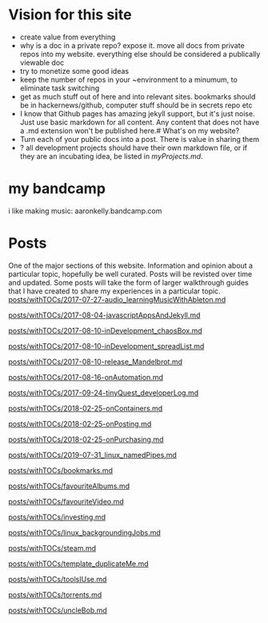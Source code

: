 # Vision for this site
- create value from everything
- why is a doc in a private repo? expose it. move all docs from private repos into my website. everything else should be considered a publically viewable doc
- try to monetize some good ideas
- keep the number of repos in your ~environment to a minumum, to eliminate task switching
- get as much stuff out of here and into relevant sites. bookmarks should be in
hackernews/github, computer stuff should be in secrets repo etc
- I know that Github pages has amazing jekyll support, but it's just noise.
Just use basic markdown for all content. Any content that does not have a .md
extension won't be published here.# What's on my website?
- Turn each of your public docs into a post. There is value in sharing them
- ? all development projects should have their own markdown file, or if they are an
incubating idea, be listed in _myProjects.md_.

# my bandcamp
i like making music: aaronkelly.bandcamp.com

# Posts
One of the major sections of this website.
Information and opinion about a particular topic, hopefully be well curated.
Posts will be revisted over time and updated.
Some posts will take the form of larger walkthrough guides that I have
created to share my experiences in a particular topic.
[posts/withTOCs/2017-07-27-audio_learningMusicWithAbleton.md](2017-07-27-audio_learningMusicWithAbleton.md)

[posts/withTOCs/2017-08-04-javascriptAppsAndJekyll.md](2017-08-04-javascriptAppsAndJekyll.md)

[posts/withTOCs/2017-08-10-inDevelopment_chaosBox.md](2017-08-10-inDevelopment_chaosBox.md)

[posts/withTOCs/2017-08-10-inDevelopment_spreadList.md](2017-08-10-inDevelopment_spreadList.md)

[posts/withTOCs/2017-08-10-release_Mandelbrot.md](2017-08-10-release_Mandelbrot.md)

[posts/withTOCs/2017-08-16-onAutomation.md](2017-08-16-onAutomation.md)

[posts/withTOCs/2017-09-24-tinyQuest_developerLog.md](2017-09-24-tinyQuest_developerLog.md)

[posts/withTOCs/2018-02-25-onContainers.md](2018-02-25-onContainers.md)

[posts/withTOCs/2018-02-25-onPosting.md](2018-02-25-onPosting.md)

[posts/withTOCs/2018-02-25-onPurchasing.md](2018-02-25-onPurchasing.md)

[posts/withTOCs/2019-07-31_linux_namedPipes.md](2019-07-31_linux_namedPipes.md)

[posts/withTOCs/bookmarks.md](bookmarks.md)

[posts/withTOCs/favouriteAlbums.md](favouriteAlbums.md)

[posts/withTOCs/favouriteVideo.md](favouriteVideo.md)

[posts/withTOCs/investing.md](investing.md)

[posts/withTOCs/linux_backgroundingJobs.md](linux_backgroundingJobs.md)

[posts/withTOCs/steam.md](steam.md)

[posts/withTOCs/template_duplicateMe.md](template_duplicateMe.md)

[posts/withTOCs/toolsIUse.md](toolsIUse.md)

[posts/withTOCs/torrents.md](torrents.md)

[posts/withTOCs/uncleBob.md](uncleBob.md)


